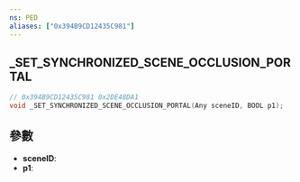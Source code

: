 ```yaml
---
ns: PED
aliases: ["0x394B9CD12435C981"]
---
```

## _SET_SYNCHRONIZED_SCENE_OCCLUSION_PORTAL

```c
// 0x394B9CD12435C981 0x2DE48DA1
void _SET_SYNCHRONIZED_SCENE_OCCLUSION_PORTAL(Any sceneID, BOOL p1);
```


## 參數
* **sceneID**: 
* **p1**: 

